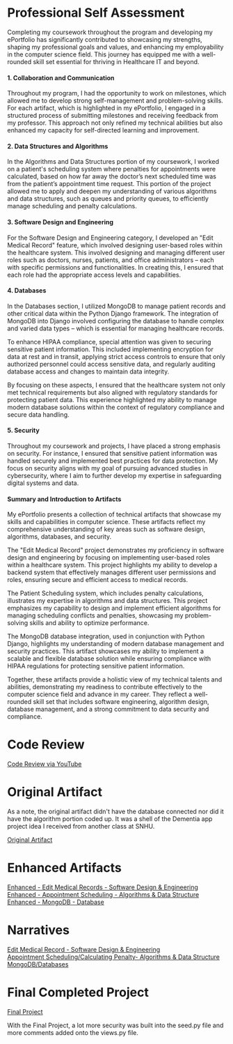 # Professional Self Assessment

Completing my coursework throughout the program and developing my ePortfolio has significantly contributed to showcasing my strengths, shaping my professional goals and values, and enhancing my employability in the computer science field. This journey has equipped me with a well-rounded skill set essential for thriving in Healthcare IT and beyond.

#### 1. Collaboration and Communication
Throughout my program, I had the opportunity to work on milestones, which allowed me to develop strong self-management and problem-solving skills. For each artifact, which is highlighted in my ePortfolio, I engaged in a structured process of submitting milestones and receiving feedback from my professor. This approach not only refined my technical abilities but also enhanced my capacity for self-directed learning and improvement.

#### 2. Data Structures and Algorithms
In the Algorithms and Data Structures portion of my coursework, I worked on a patient's scheduling system where penalties for appointments were calculated, based on how far away the doctor’s next scheduled time was from the patient’s appointment time request. This portion of the project allowed me to apply and deepen my understanding of various algorithms and data structures, such as queues and priority queues, to efficiently manage scheduling and penalty calculations. 

#### 3. Software Design and Engineering
For the Software Design and Engineering category, I developed an "Edit Medical Record" feature, which involved designing user-based roles within the healthcare system. This involved designing and managing different user roles such as doctors, nurses, patients, and office administrators – each with specific permissions and functionalities. In creating this, I ensured that each role had the appropriate access levels and capabilities.

#### 4. Databases
In the Databases section, I utilized MongoDB to manage patient records and other critical data within the Python Django framework. The integration of MongoDB into Django involved configuring the database to handle complex and varied data types – which is essential for managing healthcare records.<br>

To enhance HIPAA compliance, special attention was given to securing sensitive patient information. This included implementing encryption for data at rest and in transit, applying strict access controls to ensure that only authorized personnel could access sensitive data, and regularly auditing database access and changes to maintain data integrity. <br>

By focusing on these aspects, I ensured that the healthcare system not only met technical requirements but also aligned with regulatory standards for protecting patient data. This experience highlighted my ability to manage modern database solutions within the context of regulatory compliance and secure data handling.

#### 5. Security
Throughout my coursework and projects, I have placed a strong emphasis on security. For instance, I ensured that sensitive patient information was handled securely and implemented best practices for data protection. My focus on security aligns with my goal of pursuing advanced studies in cybersecurity, where I aim to further develop my expertise in safeguarding digital systems and data.

#### Summary and Introduction to Artifacts
My ePortfolio presents a collection of technical artifacts that showcase my skills and capabilities in computer science. These artifacts reflect my comprehensive understanding of key areas such as software design, algorithms, databases, and security.<br>

The "Edit Medical Record" project demonstrates my proficiency in software design and engineering by focusing on implementing user-based roles within a healthcare system. This project highlights my ability to develop a backend system that effectively manages different user permissions and roles, ensuring secure and efficient access to medical records.<br>

The Patient Scheduling system, which includes penalty calculations, illustrates my expertise in algorithms and data structures. This project emphasizes my capability to design and implement efficient algorithms for managing scheduling conflicts and penalties, showcasing my problem-solving skills and ability to optimize performance.<br>

The MongoDB database integration, used in conjunction with Python Django, highlights my understanding of modern database management and security practices. This artifact showcases my ability to implement a scalable and flexible database solution while ensuring compliance with HIPAA regulations for protecting sensitive patient information.<br>

Together, these artifacts provide a holistic view of my technical talents and abilities, demonstrating my readiness to contribute effectively to the computer science field and advance in my career. They reflect a well-rounded skill set that includes software engineering, algorithm design, database management, and a strong commitment to data security and compliance.


# Code Review

[Code Review via YouTube](https://youtu.be/0HIEavdgiZg)

# Original Artifact
As a note, the original artifact didn't have the database connected nor did it have the algorithm portion coded up. It was a shell of the Dementia app project idea I received from another class at SNHU.

[Original Artifact](https://github.com/TVChatten/CapstoneEMR/tree/00e476a600daa7b7ec6950f6541aa600c04d0998/HealthcareEMRProject)

# Enhanced Artifacts
[Enhanced - Edit Medical Records - Software Design & Engineering](https://github.com/TVChatten/tvchatten.github.io/tree/master/enhancedartifacts/softwaredesigneng)<br>
[Enhanced - Appointment Scheduling - Algorithms & Data Structure](https://github.com/TVChatten/tvchatten.github.io/tree/master/enhancedartifacts/dataalgorithm)<br>
[Enhanced - MongoDB - Database](https://github.com/TVChatten/tvchatten.github.io/tree/master/enhancedartifacts/database)<br>

# Narratives
[Edit Medical Record - Software Design & Engineering](enhancements/EnhancementOne.pdf)<br>
[Appointment Scheduling/Calculating Penalty- Algorithms & Data Structure](enhancements/Module4_Enhancements_AlgorithmsDataStructure.pdf)<br>
[MongoDB/Databases](enhancements/EnhancementThree_Databases.pdf)

# Final Completed Project

[Final Project](https://github.com/TVChatten/tvchatten.github.io/tree/29bc3bd30463282cefe5e77b643dc8d9c3868e6b/FinalProject/CapstoneEMR)

With the Final Project, a lot more security was built into the seed.py file and more comments added onto the views.py file.


